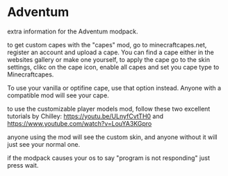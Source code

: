 # Adventum
extra information for the Adventum modpack.

to get custom capes with the "capes" mod, go to minecraftcapes.net, register an account and upload a cape. You can find a cape either in the websites gallery or make one yourself, to apply the cape go to the skin settings, clikc on the cape icon, enable all capes and set you cape type to Minecraftcapes.

To use your vanilla or optifine cape, use that option instead. Anyone with a compatible mod will see your cape.

to use the customizable player models mod, follow these two excellent tutorials by Chilley: https://youtu.be/ULnyfCvtTH0 and https://www.youtube.com/watch?v=LouYA3KGpro

anyone using the mod will see the custom skin, and anyone without it will just see your normal one.

if the modpack causes your os to say "program is not responding" just press wait.
